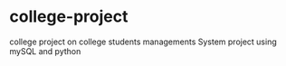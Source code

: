 # college-project
college project on college students managements System project using mySQL and python 
